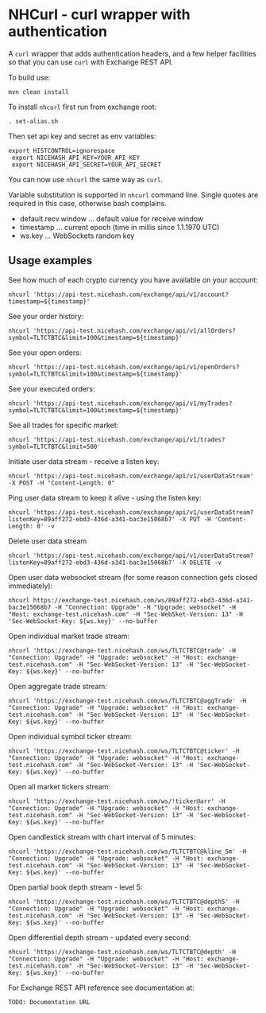 
NHCurl - curl wrapper with authentication
=========================================

A `curl` wrapper that adds authentication headers, and a few helper facilities so that you can use `curl` with Exchange REST API.

To build use:

    mvn clean install

To install `nhcurl` first run from exchange root:

    . set-alias.sh


Then set api key and secret as env variables:

```
export HISTCONTROL=ignorespace
 export NICEHASH_API_KEY=YOUR_API_KEY
 export NICEHASH_API_SECRET=YOUR_API_SECRET
```


You can now use `nhcurl` the same way as `curl`.

Variable substitution is supported in `nhcurl` command line. Single quotes are required in this case, otherwise bash complains.

* default.recv.window ... default value for receive window
* timestamp ... current epoch (time in millis since 1.1.1970 UTC)
* ws.key ... WebSockets random key


Usage examples
--------------

See how much of each crypto currency you have available on your account:

    nhcurl 'https://api-test.nicehash.com/exchange/api/v1/account?timestamp=${timestamp}'


See your order history:

    nhcurl 'https://api-test.nicehash.com/exchange/api/v1/allOrders?symbol=TLTCTBTC&limit=100&timestamp=${timestamp}'


See your open orders:

    nhcurl 'https://api-test.nicehash.com/exchange/api/v1/openOrders?symbol=TLTCTBTC&limit=100&timestamp=${timestamp}'


See your executed orders:

    nhcurl 'https://api-test.nicehash.com/exchange/api/v1/myTrades?symbol=TLTCTBTC&limit=100&timestamp=${timestamp}'


See all trades for specific market:

    nhcurl 'https://api-test.nicehash.com/exchange/api/v1/trades?symbol=TLTCTBTC&limit=500'


Initiate user data stream - receive a listen key:

    nhcurl 'https://api-test.nicehash.com/exchange/api/v1/userDataStream' -X POST -H "Content-Length: 0"


Ping user data stream to keep it alive - using the listen key:

    nhcurl 'https://api-test.nicehash.com/exchange/api/v1/userDataStream?listenKey=89aff272-ebd3-436d-a341-bac3e15068b7' -X PUT -H 'Content-Length: 0' -v


Delete user data stream

    nhcurl 'https://api-test.nicehash.com/exchange/api/v1/userDataStream?listenKey=89aff272-ebd3-436d-a341-bac3e15068b7' -X DELETE -v


Open user data websocket stream (for some reason connection gets closed immediately):

    nhcurl https://exchange-test.nicehash.com/ws/89aff272-ebd3-436d-a341-bac3e15068b7 -H "Connection: Upgrade" -H "Upgrade: websocket" -H "Host: exchange-test.nicehash.com" -H "Sec-WebSket-Version: 13" -H 'Sec-WebSocket-Key: ${ws.key}' --no-buffer


Open individual market trade stream:

    nhcurl 'https://exchange-test.nicehash.com/ws/TLTCTBTC@trade' -H "Connection: Upgrade" -H "Upgrade: websocket" -H "Host: exchange-test.nicehash.com" -H "Sec-WebSocket-Version: 13" -H 'Sec-WebSocket-Key: ${ws.key}' --no-buffer


Open aggregate trade stream:

    nhcurl 'https://exchange-test.nicehash.com/ws/TLTCTBTC@aggTrade' -H "Connection: Upgrade" -H "Upgrade: websocket" -H "Host: exchange-test.nicehash.com" -H "Sec-WebSocket-Version: 13" -H 'Sec-WebSocket-Key: ${ws.key}' --no-buffer


Open individual symbol ticker stream:

    nhcurl 'https://exchange-test.nicehash.com/ws/TLTCTBTC@ticker' -H "Connection: Upgrade" -H "Upgrade: websocket" -H "Host: exchange-test.nicehash.com" -H "Sec-WebSocket-Version: 13" -H 'Sec-WebSocket-Key: ${ws.key}' --no-buffer


Open all market tickers stream:

    nhcurl 'https://exchange-test.nicehash.com/ws/!ticker@arr' -H "Connection: Upgrade" -H "Upgrade: websocket" -H "Host: exchange-test.nicehash.com" -H "Sec-WebSocket-Version: 13" -H 'Sec-WebSocket-Key: ${ws.key}' --no-buffer


Open candlestick stream with chart interval of 5 minutes:

    nhcurl 'https://exchange-test.nicehash.com/ws/TLTCTBTC@kline_5m' -H "Connection: Upgrade" -H "Upgrade: websocket" -H "Host: exchange-test.nicehash.com" -H "Sec-WebSocket-Version: 13" -H 'Sec-WebSocket-Key: ${ws.key}' --no-buffer


Open partial book depth stream - level 5:

    nhcurl 'https://exchange-test.nicehash.com/ws/TLTCTBTC@depth5' -H "Connection: Upgrade" -H "Upgrade: websocket" -H "Host: exchange-test.nicehash.com" -H "Sec-WebSocket-Version: 13" -H 'Sec-WebSocket-Key: ${ws.key}' --no-buffer


Open differential depth stream - updated every second:

    nhcurl 'https://exchange-test.nicehash.com/ws/TLTCTBTC@depth' -H "Connection: Upgrade" -H "Upgrade: websocket" -H "Host: exchange-test.nicehash.com" -H "Sec-WebSocket-Version: 13" -H 'Sec-WebSocket-Key: ${ws.key}' --no-buffer





For Exchange REST API reference see documentation at:

    TODO: Documentation URL

